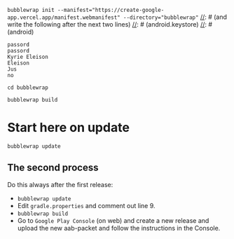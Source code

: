 `bubblewrap init --manifest="https://create-google-app.vercel.app/manifest.webmanifest" --directory="bubblewrap"`
[//]: # (and write the following after the next two lines)
[//]: # (android.keystore)
[//]: # (android)

```
passord
passord
Kyrie Eleison
Eleison
Jus
no
```
`cd bubblewrap`

[//]: # (Loop START)
[//]: # (Edit "gradle.properties" and comment out line 9:)
[//]: # (org.gradle.jvmargs=-Xmx1536m) 

`bubblewrap build`

# Start here on update
[//]: # (next time)
`bubblewrap update`

[//]: # (Loop END -> back to Edit "gradle.properties")

## The second process
Do this always after the first release:
- `bubblewrap update`
- Edit `gradle.properties` and comment out line 9.
- `bubblewrap build`
- Go to `Google Play Console` (on web) and create a new release and upload the new aab-packet and follow the instructions in the Console.